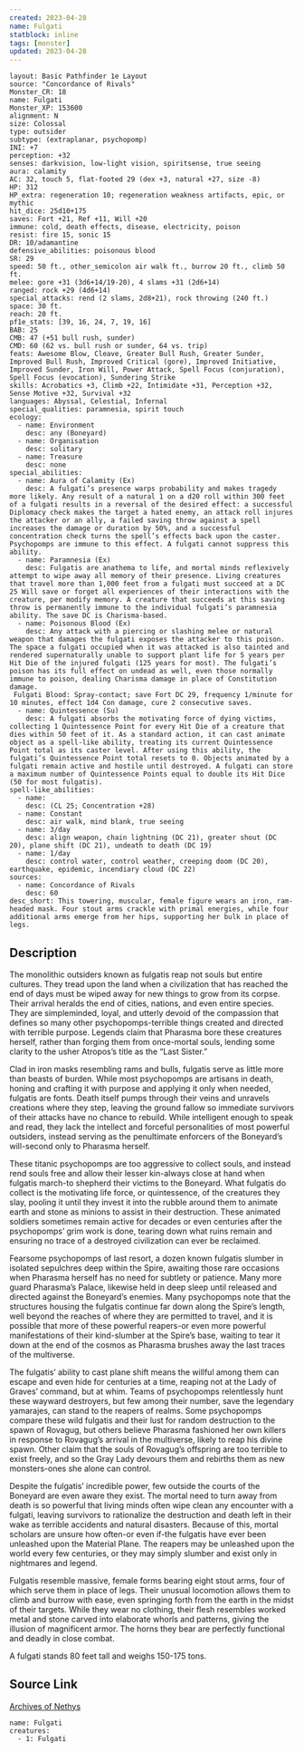 ```yaml
---
created: 2023-04-28
name: Fulgati
statblock: inline
tags: [monster]
updated: 2023-04-28
---
```

```statblock
layout: Basic Pathfinder 1e Layout
source: "Concordance of Rivals"
Monster_CR: 18
name: Fulgati
Monster_XP: 153600
alignment: N
size: Colossal
type: outsider
subtype: (extraplanar, psychopomp)
INI: +7
perception: +32
senses: darkvision, low-light vision, spiritsense, true seeing
aura: calamity
AC: 32, touch 5, flat-footed 29 (dex +3, natural +27, size -8)
HP: 312
HP_extra: regeneration 10; regeneration weakness artifacts, epic, or mythic
hit_dice: 25d10+175
saves: Fort +21, Ref +11, Will +20
immune: cold, death effects, disease, electricity, poison
resist: fire 15, sonic 15
DR: 10/adamantine
defensive_abilities: poisonous blood
SR: 29
speed: 50 ft., other_semicolon air walk ft., burrow 20 ft., climb 50 ft.
melee: gore +31 (3d6+14/19-20), 4 slams +31 (2d6+14)
ranged: rock +29 (4d6+14)
special_attacks: rend (2 slams, 2d8+21), rock throwing (240 ft.)
space: 30 ft.
reach: 20 ft.
pf1e_stats: [39, 16, 24, 7, 19, 16]
BAB: 25
CMB: 47 (+51 bull rush, sunder)
CMD: 60 (62 vs. bull rush or sunder, 64 vs. trip)
feats: Awesome Blow, Cleave, Greater Bull Rush, Greater Sunder, Improved Bull Rush, Improved Critical (gore), Improved Initiative, Improved Sunder, Iron Will, Power Attack, Spell Focus (conjuration), Spell Focus (evocation), Sundering Strike
skills: Acrobatics +3, Climb +22, Intimidate +31, Perception +32, Sense Motive +32, Survival +32
languages: Abyssal, Celestial, Infernal
special_qualities: paramnesia, spirit touch
ecology:
  - name: Environment
    desc: any (Boneyard)
  - name: Organisation
    desc: solitary
  - name: Treasure
    desc: none
special_abilities:
  - name: Aura of Calamity (Ex)
    desc: A fulgati’s presence warps probability and makes tragedy more likely. Any result of a natural 1 on a d20 roll within 300 feet of a fulgati results in a reversal of the desired effect: a successful Diplomacy check makes the target a hated enemy, an attack roll injures the attacker or an ally, a failed saving throw against a spell increases the damage or duration by 50%, and a successful concentration check turns the spell’s effects back upon the caster. Psychopomps are immune to this effect. A fulgati cannot suppress this ability.
  - name: Paramnesia (Ex)
    desc: Fulgatis are anathema to life, and mortal minds reflexively attempt to wipe away all memory of their presence. Living creatures that travel more than 1,000 feet from a fulgati must succeed at a DC 25 Will save or forget all experiences of their interactions with the creature, per modify memory. A creature that succeeds at this saving throw is permanently immune to the individual fulgati’s paramnesia ability. The save DC is Charisma-based.
  - name: Poisonous Blood (Ex)
    desc: Any attack with a piercing or slashing melee or natural weapon that damages the fulgati exposes the attacker to this poison. The space a fulgati occupied when it was attacked is also tainted and rendered supernaturally unable to support plant life for 5 years per Hit Die of the injured fulgati (125 years for most). The fulgati’s poison has its full effect on undead as well, even those normally immune to poison, dealing Charisma damage in place of Constitution damage.
 Fulgati Blood: Spray-contact; save Fort DC 29, frequency 1/minute for 10 minutes, effect 1d4 Con damage, cure 2 consecutive saves.
  - name: Quintessence (Su)
    desc: A fulgati absorbs the motivating force of dying victims, collecting 1 Quintessence Point for every Hit Die of a creature that dies within 50 feet of it. As a standard action, it can cast animate object as a spell-like ability, treating its current Quintessence Point total as its caster level. After using this ability, the fulgati’s Quintessence Point total resets to 0. Objects animated by a fulgati remain active and hostile until destroyed. A fulgati can store a maximum number of Quintessence Points equal to double its Hit Dice (50 for most fulgatis).
spell-like_abilities:
  - name:
    desc: (CL 25; Concentration +28)
  - name: Constant
    desc: air walk, mind blank, true seeing
  - name: 3/day
    desc: align weapon, chain lightning (DC 21), greater shout (DC 20), plane shift (DC 21), undeath to death (DC 19)
  - name: 1/day
    desc: control water, control weather, creeping doom (DC 20), earthquake, epidemic, incendiary cloud (DC 22)
sources:
  - name: Concordance of Rivals
    desc: 60
desc_short: This towering, muscular, female figure wears an iron, ram-headed mask. Four stout arms crackle with primal energies, while four additional arms emerge from her hips, supporting her bulk in place of legs.
```
## Description
The monolithic outsiders known as fulgatis reap not souls but entire cultures. They tread upon the land when a civilization that has reached the end of days must be wiped away for new things to grow from its corpse. Their arrival heralds the end of cities, nations, and even entire species. They are simpleminded, loyal, and utterly devoid of the compassion that defines so many other psychopomps-terrible things created and directed with terrible purpose. Legends claim that Pharasma bore these creatures herself, rather than forging them from once-mortal souls, lending some clarity to the usher Atropos’s title as the “Last Sister.”

 Clad in iron masks resembling rams and bulls, fulgatis serve as little more than beasts of burden. While most psychopomps are artisans in death, honing and crafting it with purpose and applying it only when needed, fulgatis are fonts. Death itself pumps through their veins and unravels creations where they step, leaving the ground fallow so immediate survivors of their attacks have no chance to rebuild. While intelligent enough to speak and read, they lack the intellect and forceful personalities of most powerful outsiders, instead serving as the penultimate enforcers of the Boneyard’s will-second only to Pharasma herself.

 These titanic psychopomps are too aggressive to collect souls, and instead rend souls free and allow their lesser kin-always close at hand when fulgatis march-to shepherd their victims to the Boneyard. What fulgatis do collect is the motivating life force, or quintessence, of the creatures they slay, pooling it until they invest it into the rubble around them to animate earth and stone as minions to assist in their destruction. These animated soldiers sometimes remain active for decades or even centuries after the psychopomps’ grim work is done, tearing down what ruins remain and ensuring no trace of a destroyed civilization can ever be reclaimed.

 Fearsome psychopomps of last resort, a dozen known fulgatis slumber in isolated sepulchres deep within the Spire, awaiting those rare occasions when Pharasma herself has no need for subtlety or patience. Many more guard Pharasma’s Palace, likewise held in deep sleep until released and directed against the Boneyard’s enemies. Many psychopomps note that the structures housing the fulgatis continue far down along the Spire’s length, well beyond the reaches of where they are permitted to travel, and it is possible that more of these powerful reapers-or even more powerful manifestations of their kind-slumber at the Spire’s base, waiting to tear it down at the end of the cosmos as Pharasma brushes away the last traces of the multiverse.

 The fulgatis’ ability to cast plane shift means the willful among them can escape and even hide for centuries at a time, reaping not at the Lady of Graves’ command, but at whim. Teams of psychopomps relentlessly hunt these wayward destroyers, but few among their number, save the legendary yamarajes, can stand to the reapers of realms. Some psychopomps compare these wild fulgatis and their lust for random destruction to the spawn of Rovagug, but others believe Pharasma fashioned her own killers in response to Rovagug’s arrival in the multiverse, likely to reap his divine spawn. Other claim that the souls of Rovagug’s offspring are too terrible to exist freely, and so the Gray Lady devours them and rebirths them as new monsters-ones she alone can control.

 Despite the fulgatis’ incredible power, few outside the courts of the Boneyard are even aware they exist. The mortal need to turn away from death is so powerful that living minds often wipe clean any encounter with a fulgati, leaving survivors to rationalize the destruction and death left in their wake as terrible accidents and natural disasters. Because of this, mortal scholars are unsure how often-or even if-the fulgatis have ever been unleashed upon the Material Plane. The reapers may be unleashed upon the world every few centuries, or they may simply slumber and exist only in nightmares and legend.

 Fulgatis resemble massive, female forms bearing eight stout arms, four of which serve them in place of legs. Their unusual locomotion allows them to climb and burrow with ease, even springing forth from the earth in the midst of their targets. While they wear no clothing, their flesh resembles worked metal and stone carved into elaborate whorls and patterns, giving the illusion of magnificent armor. The horns they bear are perfectly functional and deadly in close combat.

 A fulgati stands 80 feet tall and weighs 150-175 tons.
## Source Link
[Archives of Nethys](https://aonprd.com/MonsterDisplay.aspx?ItemName=Fulgati)
```encounter-table
name: Fulgati
creatures:
  - 1: Fulgati
```
